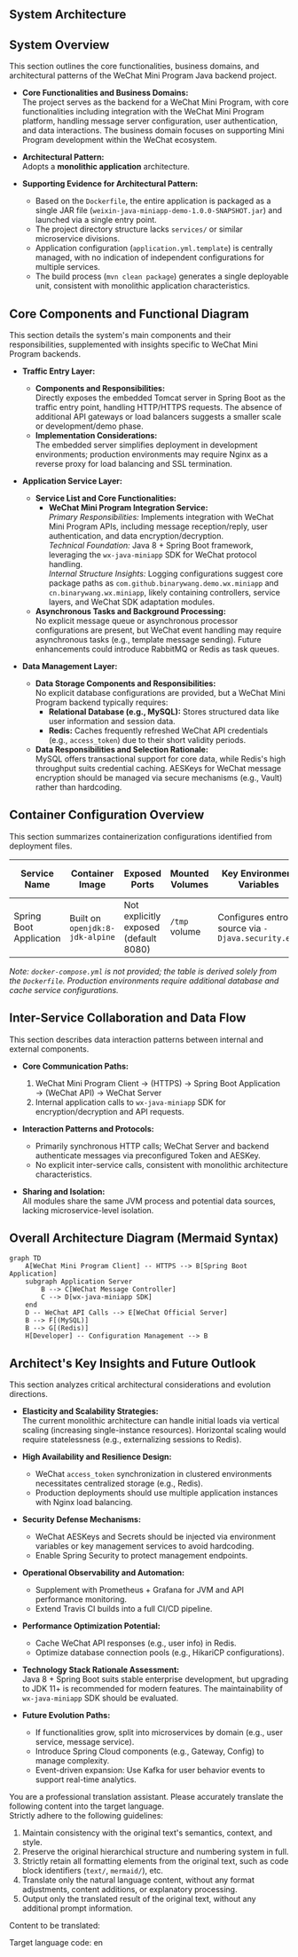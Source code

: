 ## System Architecture

## System Overview

This section outlines the core functionalities, business domains, and architectural patterns of the WeChat Mini Program Java backend project.

* **Core Functionalities and Business Domains:**  
  The project serves as the backend for a WeChat Mini Program, with core functionalities including integration with the WeChat Mini Program platform, handling message server configuration, user authentication, and data interactions. The business domain focuses on supporting Mini Program development within the WeChat ecosystem.

* **Architectural Pattern:**  
  Adopts a **monolithic application** architecture.

* **Supporting Evidence for Architectural Pattern:**  
    * Based on the `Dockerfile`, the entire application is packaged as a single JAR file (`weixin-java-miniapp-demo-1.0.0-SNAPSHOT.jar`) and launched via a single entry point.
    * The project directory structure lacks `services/` or similar microservice divisions.
    * Application configuration (`application.yml.template`) is centrally managed, with no indication of independent configurations for multiple services.
    * The build process (`mvn clean package`) generates a single deployable unit, consistent with monolithic application characteristics.

## Core Components and Functional Diagram

This section details the system's main components and their responsibilities, supplemented with insights specific to WeChat Mini Program backends.

* **Traffic Entry Layer:**
    * **Components and Responsibilities:**  
      Directly exposes the embedded Tomcat server in Spring Boot as the traffic entry point, handling HTTP/HTTPS requests. The absence of additional API gateways or load balancers suggests a smaller scale or development/demo phase.
    * **Implementation Considerations:**  
      The embedded server simplifies deployment in development environments; production environments may require Nginx as a reverse proxy for load balancing and SSL termination.

* **Application Service Layer:**
    * **Service List and Core Functionalities:**  
      - **WeChat Mini Program Integration Service:**  
        *Primary Responsibilities:* Implements integration with WeChat Mini Program APIs, including message reception/reply, user authentication, and data encryption/decryption.  
        *Technical Foundation:* Java 8 + Spring Boot framework, leveraging the `wx-java-miniapp` SDK for WeChat protocol handling.  
        *Internal Structure Insights:* Logging configurations suggest core package paths as `com.github.binarywang.demo.wx.miniapp` and `cn.binarywang.wx.miniapp`, likely containing controllers, service layers, and WeChat SDK adaptation modules.
    * **Asynchronous Tasks and Background Processing:**  
      No explicit message queue or asynchronous processor configurations are present, but WeChat event handling may require asynchronous tasks (e.g., template message sending). Future enhancements could introduce RabbitMQ or Redis as task queues.

* **Data Management Layer:**
    * **Data Storage Components and Responsibilities:**  
      No explicit database configurations are provided, but a WeChat Mini Program backend typically requires:  
      - **Relational Database (e.g., MySQL):** Stores structured data like user information and session data.  
      - **Redis:** Caches frequently refreshed WeChat API credentials (e.g., `access_token`) due to their short validity periods.  
    * **Data Responsibilities and Selection Rationale:**  
      MySQL offers transactional support for core data, while Redis's high throughput suits credential caching. AESKeys for WeChat message encryption should be managed via secure mechanisms (e.g., Vault) rather than hardcoding.

## Container Configuration Overview

This section summarizes containerization configurations identified from deployment files.

| Service Name | Container Image | Exposed Ports | Mounted Volumes | Key Environment Variables | Startup Command/Entry Point |
|--------------|-----------------|--------------|-----------------|---------------------------|-----------------------------|
| Spring Boot Application | Built on `openjdk:8-jdk-alpine` | Not explicitly exposed (default 8080) | `/tmp` volume | Configures entropy source via `-Djava.security.egd` | `java -jar /app.jar` |

*Note: `docker-compose.yml` is not provided; the table is derived solely from the `Dockerfile`. Production environments require additional database and cache service configurations.*

## Inter-Service Collaboration and Data Flow

This section describes data interaction patterns between internal and external components.

* **Core Communication Paths:**  
  1. WeChat Mini Program Client → (HTTPS) → Spring Boot Application → (WeChat API) → WeChat Server  
  2. Internal application calls to `wx-java-miniapp` SDK for encryption/decryption and API requests.

* **Interaction Patterns and Protocols:**  
  - Primarily synchronous HTTP calls; WeChat Server and backend authenticate messages via preconfigured Token and AESKey.  
  - No explicit inter-service calls, consistent with monolithic architecture characteristics.

* **Sharing and Isolation:**  
  All modules share the same JVM process and potential data sources, lacking microservice-level isolation.

## Overall Architecture Diagram (Mermaid Syntax)

```mermaid
graph TD
    A[WeChat Mini Program Client] -- HTTPS --> B[Spring Boot Application]
    subgraph Application Server
        B --> C[WeChat Message Controller]
        C --> D[wx-java-miniapp SDK]
    end
    D -- WeChat API Calls --> E[WeChat Official Server]
    B --> F[(MySQL)]
    B --> G[(Redis)]
    H[Developer] -- Configuration Management --> B
```

## Architect's Key Insights and Future Outlook

This section analyzes critical architectural considerations and evolution directions.

* **Elasticity and Scalability Strategies:**  
  The current monolithic architecture can handle initial loads via vertical scaling (increasing single-instance resources). Horizontal scaling would require statelessness (e.g., externalizing sessions to Redis).

* **High Availability and Resilience Design:**  
  - WeChat `access_token` synchronization in clustered environments necessitates centralized storage (e.g., Redis).  
  - Production deployments should use multiple application instances with Nginx load balancing.

* **Security Defense Mechanisms:**  
  - WeChat AESKeys and Secrets should be injected via environment variables or key management services to avoid hardcoding.  
  - Enable Spring Security to protect management endpoints.

* **Operational Observability and Automation:**  
  - Supplement with Prometheus + Grafana for JVM and API performance monitoring.  
  - Extend Travis CI builds into a full CI/CD pipeline.

* **Performance Optimization Potential:**  
  - Cache WeChat API responses (e.g., user info) in Redis.  
  - Optimize database connection pools (e.g., HikariCP configurations).

* **Technology Stack Rationale Assessment:**  
  Java 8 + Spring Boot suits stable enterprise development, but upgrading to JDK 11+ is recommended for modern features. The maintainability of `wx-java-miniapp` SDK should be evaluated.

* **Future Evolution Paths:**  
  - If functionalities grow, split into microservices by domain (e.g., user service, message service).  
  - Introduce Spring Cloud components (e.g., Gateway, Config) to manage complexity.  
  - Event-driven expansion: Use Kafka for user behavior events to support real-time analytics.

You are a professional translation assistant. Please accurately translate the following content into the target language.  
Strictly adhere to the following guidelines:  
1. Maintain consistency with the original text's semantics, context, and style.  
2. Preserve the original hierarchical structure and numbering system in full.  
3. Strictly retain all formatting elements from the original text, such as code block identifiers (```text/```, ```mermaid/```), etc.  
4. Translate only the natural language content, without any format adjustments, content additions, or explanatory processing.  
5. Output only the translated result of the original text, without any additional prompt information.  

Content to be translated:  

Target language code: en

